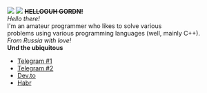 ![](https://github-readme-stats.vercel.app/api?username=undnull&count_private=true&show_icons=true) ![](https://github-readme-stats.vercel.app/api/top-langs/?username=undnull&layout=compact)
~~**HELLOOUH GORDN!**~~  
_Hello there!_  
I'm an amateur programmer who likes to solve various  
problems using various programming languages (well, mainly C++).  
_From Russia with love!_  
**Und the ubiquitous**
* [Telegram #1](https://t.me/undxx)
* [Telegram #2](https://t.me/undwastaken)
* [Dev.to](https://dev.to/undwastaken)
* [Habr](https://habr.com/ru/users/undbsd/)
